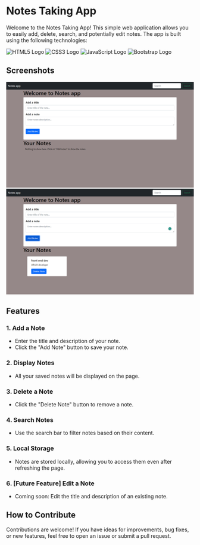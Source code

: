 # Notes Taking App

Welcome to the Notes Taking App! This simple web application allows you to easily add, delete, search, and potentially edit notes. The app is built using the following technologies:

![HTML5 Logo](https://img.shields.io/badge/HTML5-E34F26?logo=html5&logoColor=white)
![CSS3 Logo](https://img.shields.io/badge/CSS3-1572B6?logo=css3&logoColor=white)
![JavaScript Logo](https://img.shields.io/badge/JavaScript-F7DF1E?logo=javascript&logoColor=black)
![Bootstrap Logo](https://img.shields.io/badge/Bootstrap-563D7C?logo=bootstrap&logoColor=white)

## Screenshots

![notes-app](images/notes-app.png)
![with notes](images/with%20addes%20notes.png)

## Features

### 1. Add a Note

- Enter the title and description of your note.
- Click the "Add Note" button to save your note.

### 2. Display Notes

- All your saved notes will be displayed on the page.

### 3. Delete a Note

- Click the "Delete Note" button to remove a note.

### 4. Search Notes

- Use the search bar to filter notes based on their content.

### 5. Local Storage

- Notes are stored locally, allowing you to access them even after refreshing the  page.

### 6. [Future Feature] Edit a Note

- Coming soon: Edit the title and description of an existing note.

## How to Contribute

Contributions are welcome! If you have ideas for improvements, bug fixes, or new features, feel free to open an issue or submit a pull request.

